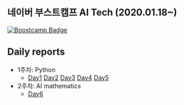 ## 네이버 부스트캠프 AI Tech (2020.01.18~)

[![Boostcamp Badge](https://img.shields.io/badge/AI-Boostcamp-02c73?style=flat&link=https://philgineer.github.io/)](https://philgineer.github.io/)

## Daily reports
* 1주차: Python
    * [Day1](https://philgineer.github.io/boostcamp-001) [Day2](https://philgineer.github.io/boostcamp-002) [Day3](https://philgineer.github.io/boostcamp-003) [Day4](https://philgineer.github.io/boostcamp-004) [Day5](https://philgineer.github.io/boostcamp-005)
* 2주차: AI mathematics
    * [Day6](https://philgineer.github.io/boostcamp-006)
